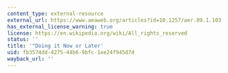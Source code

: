 ```yaml
---
content_type: external-resource
external_url: https://www.aeaweb.org/articles?id=10.1257/aer.89.1.103
has_external_license_warning: true
license: https://en.wikipedia.org/wiki/All_rights_reserved
status: ''
title: '"Doing it Now or Later'
uid: fb3574dd-4275-44b6-9bfc-1ee24f945d7d
wayback_url: ''
---
```

